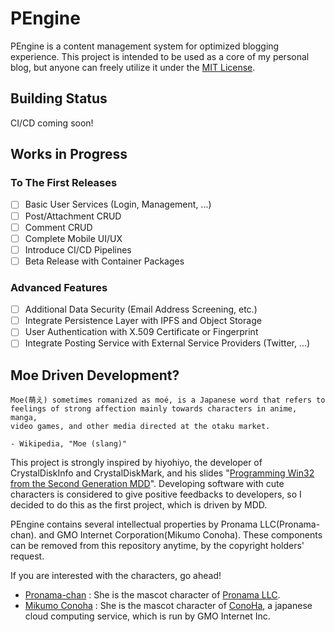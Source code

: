 # PEngine

PEngine is a content management system for optimized blogging experience. This project is intended to be used as a core of my personal blog, but anyone can freely utilize it under the [MIT License](LICENSE.md).

## Building Status

CI/CD coming soon!

## Works in Progress

### To The First Releases
* [ ] Basic User Services (Login, Management, ...)
* [ ] Post/Attachment CRUD
* [ ] Comment CRUD
* [ ] Complete Mobile UI/UX
* [ ] Introduce CI/CD Pipelines
* [ ] Beta Release with Container Packages

### Advanced Features
* [ ] Additional Data Security (Email Address Screening, etc.)
* [ ] Integrate Persistence Layer with IPFS and Object Storage
* [ ] User Authentication with X.509 Certificate or Fingerprint
* [ ] Integrate Posting Service with External Service Providers (Twitter, ...)

## Moe Driven Development?

```
Moe(萌え) sometimes romanized as moé, is a Japanese word that refers to 
feelings of strong affection mainly towards characters in anime, manga, 
video games, and other media directed at the otaku market.

- Wikipedia, "Moe (slang)"
```

This project is strongly inspired by hiyohiyo, the developer of CrystalDiskInfo and CrystalDiskMark, and his slides "[Programming Win32 from the Second Generation MDD](https://www.slideshare.net/hiyohiyo/mddwin32)". Developing software with cute characters is considered to give positive feedbacks to developers, so I decided to do this as the first project, which is driven by MDD.

PEngine contains several intellectual properties by Pronama LLC(Pronama-chan). and GMO Internet Corporation(Mikumo Conoha). These components can be removed from this repository anytime, by the copyright holders' request. 

If you are interested with the characters, go ahead!

 * [Pronama-chan](https://kei.pronama.jp) : She is the mascot character of [Pronama LLC](https://pronama.jp).
 * [Mikumo Conoha](https://conoha.mikumo.com) : She is the mascot character of [ConoHa](https://conoha.jp), a japanese cloud computing service, which is run by GMO Internet Inc.